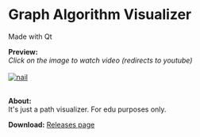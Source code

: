 # Graph Algorithm Visualizer
Made with Qt

<strong>Preview:</strong><br>
<i>Click on the image to watch video (redirects to youtube)</i><br><br>
<a href="https://youtu.be/v2ZZdDEDObU" target="_blank">![nail](https://user-images.githubusercontent.com/74452129/124958302-740e9a00-e033-11eb-8740-6832cf9d86e3.png)
</a>



<br><strong>About:</strong><br>
It's just a path visualizer. For edu purposes only.

<strong>Download:</strong> <a href="https://github.com/alyanser/Graph-Algorithm-Visualizer/releases">Releases page</a><br><br>
